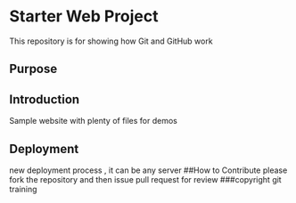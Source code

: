 # Starter Web Project

This repository is for showing how Git and GitHub work

## Purpose

## Introduction
Sample website with plenty of files for demos

## Deployment

new deployment process , it can be any server
##How to Contribute
please fork the repository and then issue pull request for review
###copyright
git training